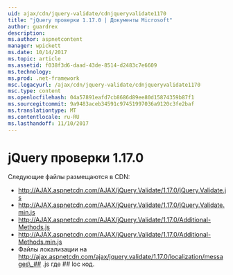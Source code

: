 ```yaml
---
uid: ajax/cdn/jquery-validate/cdnjqueryvalidate1170
title: "jQuery проверки 1.17.0 | Документы Microsoft"
author: guardrex
description: 
ms.author: aspnetcontent
manager: wpickett
ms.date: 10/14/2017
ms.topic: article
ms.assetid: f038f3d6-daad-43de-8514-d2483c7e6609
ms.technology: 
ms.prod: .net-framework
msc.legacyurl: /ajax/cdn/jquery-validate/cdnjqueryvalidate1170
msc.type: content
ms.openlocfilehash: 04a57891eafd7cb8686d89ee80d15874359b87f1
ms.sourcegitcommit: 9a9483aceb34591c97451997036a9120c3fe2baf
ms.translationtype: MT
ms.contentlocale: ru-RU
ms.lasthandoff: 11/10/2017
---
```

<a name="jquery-validation-1170"></a>jQuery проверки 1.17.0
====================
Следующие файлы размещаются в CDN:

- http://AJAX.aspnetcdn.com/AJAX/jQuery.Validate/1.17.0/jQuery.Validate.js
- http://AJAX.aspnetcdn.com/AJAX/jQuery.Validate/1.17.0/jQuery.Validate.min.js
- http://AJAX.aspnetcdn.com/AJAX/jQuery.Validate/1.17.0/Additional-Methods.js
- http://AJAX.aspnetcdn.com/AJAX/jQuery.Validate/1.17.0/Additional-Methods.min.js
- Файлы локализации на http://ajax.aspnetcdn.com/ajax/jquery.validate/1.17.0/localization/messages\_## .js где ## loc код.
